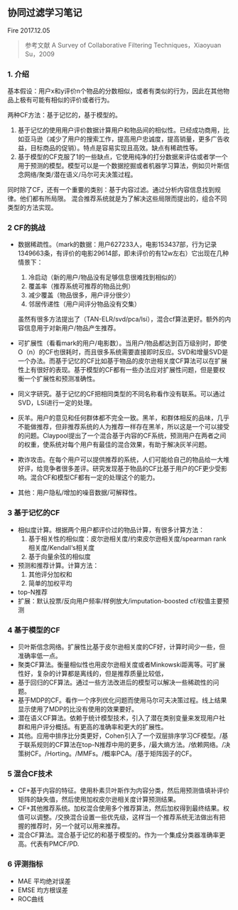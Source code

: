 ## 协同过滤学习笔记
Fire 2017.12.05

> 参考文献 A Survey of Collaborative Filtering Techniques，Xiaoyuan Su，2009

### 1. 介绍
基本假设：用户x和y评价n个物品的分数相似，或者有类似的行为，因此在其他物品上极有可能有相似的评价或者行为。

两种CF方法：基于记忆的，基于模型的。

1. 基于记忆的使用用户评价数据计算用户和物品间的相似性。已经成功商用，比如亚马逊（减少了用户的搜索工作，提高用户忠诚度，提高销量，更多广告收益，目标商品的促销）。特点是容易实现且高效。缺点有稀疏性等。
2. 基于模型的CF克服了1的一些缺点，它使用纯净的打分数据来评估或者学一个用于预测的模型。模型可以是一个数据挖掘或者机器学习算法，例如贝叶斯信念网络/聚类/潜在语义/马尔可夫决策过程。

同时除了CF，还有一个重要的类别：基于内容过滤。通过分析内容信息找到规律。他们都有所局限。
混合推荐系统就是为了解决这些局限而提出的，组合不同类型的方法实现。

### 2 CF的挑战
* 数据稀疏性。（mark的数据：用户627233人，电影153437部，行为记录1349663条，有评价的电影29614部，即未评价的有12w左右）它出现在几种情景下：
	1. 冷启动（新的用户/物品没有足够信息很难找到相似的）
	2. 覆盖率（推荐系统可推荐的物品比例）
	3. 减少覆盖（物品很多，用户评分很少）
	4. 邻居传递性（用户间评分物品没有交集）
	
	虽然有很多方法提出了（TAN-ELR/svd/pca/lsi），混合cf算法更好。额外的内容信息用于对新用户/物品产生推荐。
* 可扩展性（看看mark的用户/电影数）。当用户/物品都达到百万级别时，即使O（n）的CF也很耗时，而且很多系统需要直接即时反应。SVD和增量SVD是一个办法。而基于记忆的CF比如基于物品的皮尔逊相关度CF算法可以在扩展性上有很好的表现。基于模型的CF都有一些办法应对扩展性问题，但是要权衡一个扩展性和预测准确性。
* 同义字研究。基于记忆的CF把相同类型的不同名称看作没有联系。可以通过SVD，LSI进行一定的处理。
* 灰羊。用户的意见和任何群体都不完全一致。黑羊，和群体相反的品味，几乎不能做推荐，但非推荐系统的人为推荐一样存在黑羊，所以这是一个可以接受的问题。Claypool提出了一个混合基于内容的CF系统，预测用户在两者之间的权重，使系统对每个用户有最佳的混合效果，有助于解决灰羊问题。
* 欺诈攻击。在每个用户可以提供推荐的系统，人们可能给自己的物品给一大堆好评，给竞争者很多差评。研究发现基于物品的CF比基于用户的CF更少受影响。混合CF和模型CF都有一定的处理这个的能力。
* 其他：用户隐私/增加的噪音数据/可解释性。

### 3 基于记忆的CF
* 相似度计算。根据两个用户都评价过的物品计算，有很多计算方法：
	1. 基于相关性的相似度：皮尔逊相关度/约束皮尔逊相关度/spearman rank相关度/Kendall‘s相关度
	2. 基于向量余弦的相似度
* 预测和推荐计算。计算方法：
	1. 其他评分加权和
	2. 简单的加权平均
* top-N推荐
* 扩展：默认投票/反向用户频率/样例放大/imputation-boosted cf/权值主要预测

### 4 基于模型的CF
* 贝叶斯信念网络。扩展性比基于皮尔逊相关度的CF好，计算时间少一些，但准确率低一点。
* 聚类CF算法。衡量相似性也用皮尔逊相关度或者Minkowski距离等。可扩展性好，复杂的计算都是离线的，但是推荐质量比较低，
* 基于回归的CF算法。通过一些方法改进后的模型可以解决一些稀疏性的问题。
* 基于MDP的CF。看作一个序列优化问题而使用马尔可夫决策过程。线上结果显示使用了MDP的比没有使用的效果要好。
* 潜在语义CF算法。依赖于统计模型技术，引入了潜在类别变量来发现用户社群和用户评分概括。有更高的准确率和更大的扩展性。
* 其他。应用中排序比分类更好，Cohen引入了一个双层排序学习CF模型。/基于联系规则的CF算法在top-N推荐中用的更多，/最大熵方法。/依赖网络。/决策树CF。/Horting。/MMFs。/概率PCA。/基于矩阵因子的CF。

### 5 混合CF技术
* CF+基于内容的特征。使用朴素贝叶斯作为内容分类，然后用预测值填补评价矩阵的缺失值，然后使用加权皮尔逊相关度计算预测结果。
* CF+其他推荐系统。加权混合使用多个推荐算法，然后加权得到最终结果。权值可以调整。/交换混合设置一些优先级，这样当一个推荐系统无法做出有把握的推荐时，另一个就可以用来推荐。
* 混合CF算法。混合基于记忆的和基于模型的。作为一个集成分类器准确率更高。代表有PMCF/PD.

### 6 评测指标
* MAE 平均绝对误差
* EMSE 均方根误差
* ROC曲线
